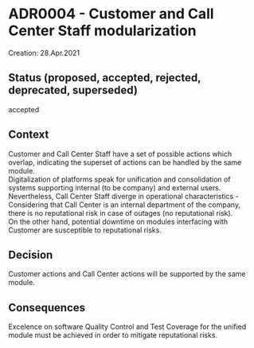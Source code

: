 # ADR0004 - Customer and Call Center Staff modularization
Creation: 28.Apr.2021

## Status (proposed, accepted, rejected, deprecated, superseded)
accepted

## Context

Customer and Call Center Staff have a set of possible actions which overlap, indicating the superset of actions can be handled by the same module.  
Digitalization of platforms speak for unification and consolidation of systems supporting internal (to be company) and external users.   
Nevertheless, Call Center Staff diverge in operational characteristics - Considering that Call Center is an internal department of the company, there is no reputational risk in case of  outages (no reputational risk).  
On the other hand, potential downtime on modules interfacing with Customer are susceptible to reputational risks. 


## Decision

Customer actions and Call Center actions will be supported by the same module.


## Consequences

Excelence on software Quality Control and Test Coverage for the unified module must be achieved in order to mitigate reputational risks.
